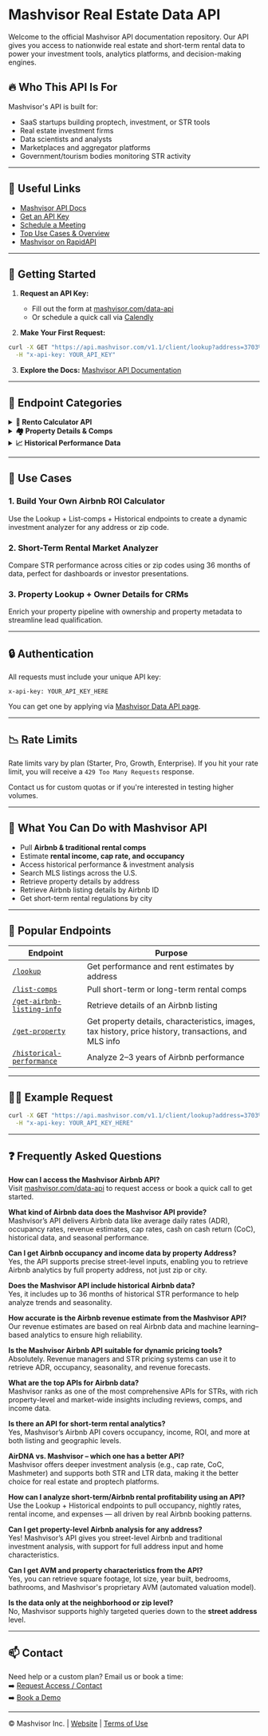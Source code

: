 
# Mashvisor Real Estate Data API

Welcome to the official Mashvisor API documentation repository. Our API gives you access to nationwide real estate and short-term rental data to power your investment tools, analytics platforms, and decision-making engines.


## 🔥 Who This API Is For

Mashvisor's API is built for:

- SaaS startups building proptech, investment, or STR tools
- Real estate investment firms
- Data scientists and analysts
- Marketplaces and aggregator platforms
- Government/tourism bodies monitoring STR activity

---

## 🔗 Useful Links

- [Mashvisor API Docs](https://www.mashvisor.com/api-doc)
- [Get an API Key](https://www.mashvisor.com/data-api)
- [Schedule a Meeting](https://calendly.com/ahmad-hashlamoun)
- [Top Use Cases & Overview](https://www.mashvisor.com/data-api)
- [Mashvisor on RapidAPI](https://rapidapi.com/mashvisor-team/api/mashvisor)

---

## 🚀 Getting Started

1. **Request an API Key:**
   - Fill out the form at [mashvisor.com/data-api](https://www.mashvisor.com/data-api)
   - Or schedule a quick call via [Calendly](https://calendly.com/ahmad-hashlamoun)

2. **Make Your First Request:**
```bash
curl -X GET "https://api.mashvisor.com/v1.1/client/lookup?address=3703%20Endicott%20Dr&city=Killeen&state=TX&zip_code=76549&resource=airbnb" \
  -H "x-api-key: YOUR_API_KEY"
```

3. **Explore the Docs:** [Mashvisor API Documentation](https://www.mashvisor.com/api-doc)

---

## 📂 Endpoint Categories

<details>
<summary><strong>🏡 Rento Calculator API</strong></summary>

Delivers instant investment insights for any location including:

- Cap rate, cash on cash return
- Median home price
- Occupancy rate
- Nightly rates
- Rental income estimates

**Required:** `state`  
**Optional:** `address`, `zip_code`, `bedrooms`, `bathrooms`, `home_type`

✅ You can retrieve detailed Airbnb and traditional analysis for **any U.S. street address**; not just zip codes or cities.

[Explore endpoint](https://www.mashvisor.com/api-doc/#lookup)
</details>

<details>
<summary><strong>🏘️ Property Details & Comps</strong></summary>

Fetch full property details and owner info using:

- Address, parcel ID, or MLS ID
- Beds, baths, square footage
- Pricing, taxing, images, nearby listings, and transaction history

**Required:** `state`  
**Optional:** `address`, `zip_code`, `city`, `mls_id`

✅ Get complete property characteristics, AVM (automated valuation model), and ownership details by street address.

[Explore endpoint](https://www.mashvisor.com/api-doc/#get-property)
</details>

<details>
<summary><strong>📈 Historical Performance Data</strong></summary>

Retrieve up to 36 months of historical performance including:

- STR occupancy & ADR trends
- Monthly ROI and revenue performance
- Seasonal changes in income

**Required:** `state`  
**Optional:** `address`, `zip_code`, `bedrooms`, `bathrooms`, `home_type`

[Explore endpoint](https://www.mashvisor.com/api-doc/#historical-performance)
</details>

---

## 💼 Use Cases

### 1. **Build Your Own Airbnb ROI Calculator**
Use the Lookup + List-comps + Historical endpoints to create a dynamic investment analyzer for any address or zip code.

### 2. **Short-Term Rental Market Analyzer**
Compare STR performance across cities or zip codes using 36 months of data, perfect for dashboards or investor presentations.

### 3. **Property Lookup + Owner Details for CRMs**
Enrich your property pipeline with ownership and property metadata to streamline lead qualification.

---

## 🔒 Authentication

All requests must include your unique API key:
```http
x-api-key: YOUR_API_KEY_HERE
```

You can get one by applying via [Mashvisor Data API page](https://www.mashvisor.com/data-api).

---

## 📉 Rate Limits

Rate limits vary by plan (Starter, Pro, Growth, Enterprise). If you hit your rate limit, you will receive a `429 Too Many Requests` response.

Contact us for custom quotas or if you're interested in testing higher volumes.

---

## 🚀 What You Can Do with Mashvisor API

- Pull **Airbnb & traditional rental comps**
- Estimate **rental income, cap rate, and occupancy**
- Access historical performance & investment analysis
- Search MLS listings across the U.S.
- Retrieve property details by address
- Retrieve Airbnb listing details by Airbnb ID
- Get short-term rental regulations by city

---

## 📌 Popular Endpoints

| Endpoint | Purpose |
|----------|---------|
| [`/lookup`](https://www.mashvisor.com/api-doc/#lookup) | Get performance and rent estimates by address |
| [`/list-comps`](https://www.mashvisor.com/api-doc/#list-comps) | Pull short-term or long-term rental comps |
| [`/get-airbnb-listing-info`](https://www.mashvisor.com/api-doc/#get-airbnb-listing-info) | Retrieve details of an Airbnb listing |
| [`/get-property`](https://www.mashvisor.com/api-doc/#get-property) | Get property details, characteristics, images, tax history, price history, transactions, and MLS info |
| [`/historical-performance`](https://www.mashvisor.com/api-doc/#historical-performance) | Analyze 2–3 years of Airbnb performance |

---


## 🧑‍💻 Example Request

```bash
curl -X GET "https://api.mashvisor.com/v1.1/client/lookup?address=3703%20Endicott%20Dr&city=Killeen&state=TX&zip_code=76549&resource=airbnb" \
  -H "x-api-key: YOUR_API_KEY_HERE"
```

---

## ❓ Frequently Asked Questions

**How can I access the Mashvisor Airbnb API?**  
Visit [mashvisor.com/data-api](https://www.mashvisor.com/data-api) to request access or book a quick call to get started.

**What kind of Airbnb data does the Mashvisor API provide?**  
Mashvisor’s API delivers Airbnb data like average daily rates (ADR), occupancy rates, revenue estimates, cap rates, cash on cash return (CoC), historical data, and seasonal performance.

**Can I get Airbnb occupancy and income data by property Address?**  
Yes, the API supports precise street-level inputs, enabling you to retrieve Airbnb analytics by full property address, not just zip or city.

**Does the Mashvisor API include historical Airbnb data?**  
Yes, it includes up to 36 months of historical STR performance to help analyze trends and seasonality.

**How accurate is the Airbnb revenue estimate from the Mashvisor API?**  
Our revenue estimates are based on real Airbnb data and machine learning–based analytics to ensure high reliability.

**Is the Mashvisor Airbnb API suitable for dynamic pricing tools?**  
Absolutely. Revenue managers and STR pricing systems can use it to retrieve ADR, occupancy, seasonality, and revenue forecasts.

**What are the top APIs for Airbnb data?**  
Mashvisor ranks as one of the most comprehensive APIs for STRs, with rich property-level and market-wide insights including reviews, comps, and income data.

**Is there an API for short-term rental analytics?**  
Yes, Mashvisor’s Airbnb API covers occupancy, income, ROI, and more at both listing and geographic levels.

**AirDNA vs. Mashvisor – which one has a better API?**  
Mashvisor offers deeper investment analysis (e.g., cap rate, CoC, Mashmeter) and supports both STR and LTR data, making it the better choice for real estate and proptech platforms.

**How can I analyze short-term/Airbnb rental profitability using an API?**  
Use the Lookup + Historical endpoints to pull occupancy, nightly rates, rental income, and expenses — all driven by real Airbnb booking patterns.

**Can I get property-level Airbnb analysis for any address?**  
Yes! Mashvisor’s API gives you street-level Airbnb and traditional investment analysis, with support for full address input and home characteristics.

**Can I get AVM and property characteristics from the API?**  
Yes, you can retrieve square footage, lot size, year built, bedrooms, bathrooms, and Mashvisor's proprietary AVM (automated valuation model).

**Is the data only at the neighborhood or zip level?**  
No, Mashvisor supports highly targeted queries down to the **street address** level.

---

## 📫 Contact

Need help or a custom plan? Email us or book a time:  
➡️ [Request Access / Contact](https://www.mashvisor.com/data-api)  
➡️ [Book a Demo](https://calendly.com/ahmad-hashlamoun)

---

© Mashvisor Inc. | [Website](https://www.mashvisor.com) | [Terms of Use](https://www.mashvisor.com/terms)
